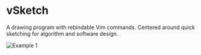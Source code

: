 # vSketch
A drawing program with rebindable Vim commands. Centered around quick sketching for algorithm and software design.

![Example 1](https://i.imgur.com/J2g406w.png)
